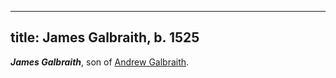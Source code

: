 ---
title: James Galbraith, b. 1525
----

***James Galbraith***, son of [Andrew Galbraith](galbraith-andrew-1500.md).
